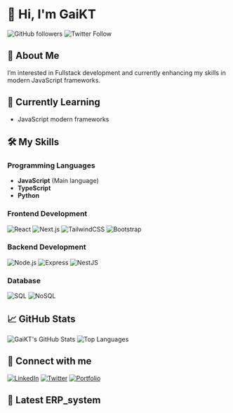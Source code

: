 # 👋 Hi, I'm GaiKT

![GitHub followers](https://img.shields.io/github/followers/GaiKT?label=Follow&style=social)
![Twitter Follow](https://img.shields.io/twitter/follow/natthapongkamt2?style=social)

## 👀 About Me

I’m interested in Fullstack development and currently enhancing my skills in modern JavaScript frameworks.

## 🌱 Currently Learning

- JavaScript modern frameworks

## 🛠️ My Skills

### Programming Languages
- **JavaScript** (Main language)
- **TypeScript**
- **Python**

### Frontend Development
![React](https://img.shields.io/badge/React-61DAFB?style=for-the-badge&logo=react&logoColor=white)
![Next.js](https://img.shields.io/badge/Next.js-000000?style=for-the-badge&logo=next.js&logoColor=white)
![TailwindCSS](https://img.shields.io/badge/TailwindCSS-38B2AC?style=for-the-badge&logo=tailwind-css&logoColor=white)
![Bootstrap](https://img.shields.io/badge/Bootstrap-7952B3?style=for-the-badge&logo=bootstrap&logoColor=white)

### Backend Development
![Node.js](https://img.shields.io/badge/Node.js-339933?style=for-the-badge&logo=node.js&logoColor=white)
![Express](https://img.shields.io/badge/Express-000000?style=for-the-badge&logo=express&logoColor=white)
![NestJS](https://img.shields.io/badge/NestJS-E0234E?style=for-the-badge&logo=nestjs&logoColor=white)

### Database
![SQL](https://img.shields.io/badge/SQL-4479A1?style=for-the-badge&logo=postgresql&logoColor=white)
![NoSQL](https://img.shields.io/badge/NoSQL-4DB33D?style=for-the-badge&logo=mongodb&logoColor=white)

## 📈 GitHub Stats

![GaiKT's GitHub Stats](https://github-readme-stats.vercel.app/api?username=GaiKT&show_icons=true&theme=radical)
![Top Languages](https://github-readme-stats.vercel.app/api/top-langs/?username=GaiKT&layout=compact&theme=radical)

## 🔗 Connect with me

[![LinkedIn](https://img.shields.io/badge/LinkedIn-0077B5?style=for-the-badge&logo=linkedin&logoColor=white)](https://www.linkedin.com/in/natthapong-kamtong-235aa92a8/)
[![Twitter](https://img.shields.io/badge/Twitter-1DA1F2?style=for-the-badge&logo=twitter&logoColor=white)](https://twitter.com/natthapongkamt2/)
[![Portfolio](https://img.shields.io/badge/Portfolio-000000?style=for-the-badge&logo=github&logoColor=white)]([https://gai-protfolio.netlify.app/](https://portfolio-website-mu-gilt-41.vercel.app/))

## 📝 Latest ERP_system


<!---
GaiKT/GaiKT is a ✨ special ✨ repository because its `README.md` (this file) appears on your GitHub profile.
You can click the Preview link to take a look at your changes.
--->
